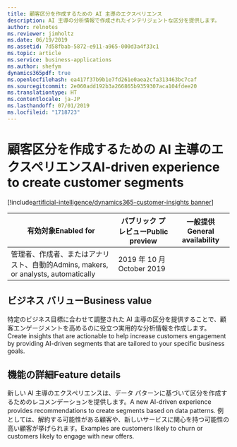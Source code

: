 ```yaml
---
title: 顧客区分を作成するための AI 主導のエクスペリエンス
description: AI 主導の分析情報で作成されたインテリジェントな区分を提供します。
author: relnotes
ms.reviewer: jimholtz
ms.date: 06/19/2019
ms.assetid: 7d58fbab-5872-e911-a965-000d3a4f33c1
ms.topic: article
ms.service: business-applications
ms.author: shefym
dynamics365pdf: true
ms.openlocfilehash: ea417f37b9b1e7fd261e0aea2cfa313463bc7caf
ms.sourcegitcommit: 2e060add192b3a266865b9359307aca104fdee20
ms.translationtype: HT
ms.contentlocale: ja-JP
ms.lasthandoff: 07/01/2019
ms.locfileid: "1718723"
---
```

# <a name="ai-driven-experience-to-create-customer-segments"></a><span data-ttu-id="a2d1f-103">顧客区分を作成するための AI 主導のエクスペリエンス</span><span class="sxs-lookup"><span data-stu-id="a2d1f-103">AI-driven experience to create customer segments</span></span>
[!include[artificial-intelligence/dynamics365-customer-insights banner](../includes/artificial-intelligence/dynamics365-customer-insights.md)]

| <span data-ttu-id="a2d1f-104">有効対象</span><span class="sxs-lookup"><span data-stu-id="a2d1f-104">Enabled for</span></span>    |  <span data-ttu-id="a2d1f-105">パブリック プレビュー</span><span class="sxs-lookup"><span data-stu-id="a2d1f-105">Public preview</span></span> | <span data-ttu-id="a2d1f-106">一般提供</span><span class="sxs-lookup"><span data-stu-id="a2d1f-106">General availability</span></span> | 
| ---------- | ---------- |---------- |
|<span data-ttu-id="a2d1f-107">管理者、作成者、またはアナリスト、自動的</span><span class="sxs-lookup"><span data-stu-id="a2d1f-107">Admins, makers, or analysts, automatically</span></span>|<span data-ttu-id="a2d1f-108">2019 年 10 月</span><span class="sxs-lookup"><span data-stu-id="a2d1f-108">October 2019</span></span>| |


## <a name="business-value"></a><span data-ttu-id="a2d1f-109">ビジネス バリュー</span><span class="sxs-lookup"><span data-stu-id="a2d1f-109">Business value</span></span>
<!-- bv start -->
<span data-ttu-id="a2d1f-110">特定のビジネス目標に合わせて調整された AI 主導の区分を提供することで、顧客エンゲージメントを高めるのに役立つ実用的な分析情報を作成します。</span><span class="sxs-lookup"><span data-stu-id="a2d1f-110">Create insights that are actionable to help increase customers engagement by providing AI-driven segments that are tailored to your specific business goals.</span></span>


<!-- bv end -->



## <a name="feature-details"></a><span data-ttu-id="a2d1f-111">機能の詳細</span><span class="sxs-lookup"><span data-stu-id="a2d1f-111">Feature details</span></span>
<!--feature detail start -->
<span data-ttu-id="a2d1f-112">新しい AI 主導のエクスペリエンスは、データ パターンに基づいて区分を作成するためのレコメンデーションを提供します。</span><span class="sxs-lookup"><span data-stu-id="a2d1f-112">A new AI-driven experience provides recommendations to create segments based on data patterns.</span></span> <span data-ttu-id="a2d1f-113">例としては、解約する可能性がある顧客や、新しいサービスに関心を持つ可能性の高い顧客が挙げられます。</span><span class="sxs-lookup"><span data-stu-id="a2d1f-113">Examples are customers likely to churn or customers likely to engage with new offers.</span></span>
<!--feature detail end -->










